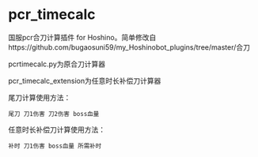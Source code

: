 # pcr_timecalc

国服pcr合刀计算插件 for Hoshino。简单修改自https://github.com/bugaosuni59/my_Hoshinobot_plugins/tree/master/合刀

pcrtimecalc.py为原合刀计算器

pcr_timecalc_extension为任意时长补偿刀计算器

尾刀计算使用方法：

```
尾刀 刀1伤害 刀2伤害 boss血量
```


任意时长补偿刀计算使用方法：

```
补时 刀1伤害 boss血量 所需补时
```

